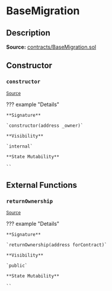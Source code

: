 # BaseMigration

## Description

**Source:** [contracts/BaseMigration.sol](https://github.com/Synthetixio/synthetix/tree/v2.80.1-alpha/contracts/BaseMigration.sol)

## Constructor

### `constructor`

<sub>[Source](https://github.com/Synthetixio/synthetix/tree/v2.80.1-alpha/contracts/BaseMigration.sol#L6)</sub>

??? example "Details"

    **Signature**

    `constructor(address _owner)`

    **Visibility**

    `internal`

    **State Mutability**

    ``

## External Functions

### `returnOwnership`

<sub>[Source](https://github.com/Synthetixio/synthetix/tree/v2.80.1-alpha/contracts/BaseMigration.sol#L9)</sub>

??? example "Details"

    **Signature**

    `returnOwnership(address forContract)`

    **Visibility**

    `public`

    **State Mutability**

    ``
